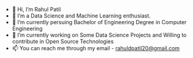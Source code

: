 - 👋 Hi, I’m Rahul Patil
- 👀 I’m a Data Science and Machine Learning enthusiast.
- 🌱 I’m currently persuing Bachelor of Engineering Degree in Computer Engineering
- 💞️ I’m currently working on Some Data Science Projects and Willing to contribute in Open Source Technologies
- 📫 You can reach me through my email - rahuldpatil20@gmail.com

<!---
rahulpatil8020/rahulpatil8020 is a ✨ special ✨ repository because its `README.md` (this file) appears on your GitHub profile.
You can click the Preview link to take a look at your changes.
--->
